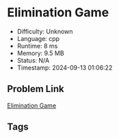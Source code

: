 # Elimination Game

- Difficulty: Unknown
- Language: cpp
- Runtime: 8 ms
- Memory: 9.5 MB
- Status: N/A
- Timestamp: 2024-09-13 01:06:22

## Problem Link
[Elimination Game](https://leetcode.com/problems/)

## Tags


